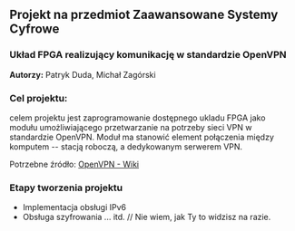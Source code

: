 ## Projekt na przedmiot Zaawansowane Systemy Cyfrowe 
### Układ FPGA realizujący komunikację w standardzie OpenVPN 

**Autorzy:** Patryk Duda, Michał Zagórski

### Cel projektu:
celem projektu jest zaprogramowanie dostępnego ukladu FPGA jako modułu umożliwiającego przetwarzanie na potrzeby sieci VPN w standardzie OpenVPN.
Moduł ma stanowić element połączenia między komputem -- stacją roboczą, a dedykowanym serwerem VPN.

Potrzebne źródło:
[OpenVPN - Wiki](https://community.openvpn.net/openvpn)

### Etapy tworzenia projektu
* Implementacja obsługi IPv6
* Obsługa szyfrowania
... itd.
// Nie wiem, jak Ty to widzisz na razie.




